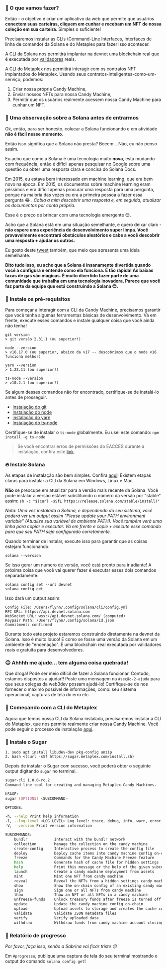 ### 🦾 O que vamos fazer?

Então - o objetivo é criar um aplicativo da web que permite que usuários **conectem suas carteiras, cliquem em cunhar e recebam um NFT de nossa coleção em sua carteira**. Simples o suficiente!

Precisaremos instalar as CLIs (Command-Line Interfaces, Interfaces de linha de comando) da Solana e do Metaplex para fazer isso acontecer.

A CLI da Solana nos permitirá implantar na devnet uma blockchain real que é executada por [validadores](https://solana.com/validators) reais.

A CLI do Metaplex nos permitirá interagir com os contratos NFT implantados do Metaplex. Usando seus contratos-inteligentes-como-um-serviço, podemos:
        
 1. Criar nossa própria Candy Machine, 
 2. Enviar nossos NFTs para nossa Candy Machine,
 3. Permitir que os usuários realmente acessem nossa Candy Machine para cunhar um NFT.

### 📝 Uma observação sobre a Solana antes de entrarmos

Ok, então, para ser honesto, colocar a Solana funcionando e em atividade **não é fácil nesse momento**.

Então isso significa que a Solana não presta? Beeem... Não, eu não penso assim.

Eu acho que como a Solana é uma tecnologia muito **nova**, está mudando com frequência, então é difícil apenas pesquisar no Google sobre uma questão ou obter uma resposta clara e concisa do Solana Docs.

Em 2015, eu estava bem interessado em machine learning, que era bem novo na época. Em 2015, os documentos sobre machine learning eram péssimos e era difícil apenas procurar uma resposta para uma pergunta, porque na maioria das vezes eu era a primeira pessoa a fazer essa pergunta 😂 . _Cabia a mim descobrir uma resposta e, em seguida, atualizar os documentos por conta própria._

Esse é o preço de brincar com uma tecnologia emergente 😊.

Acho que a Solana está em uma situação semelhante, e quero deixar claro - **não espere uma experiência de desenvolvimento super limpa. Você provavelmente encontrará obstáculos aleatórios e cabe a você descobrir uma resposta + ajudar os outros.**

Eu gosto deste [tweet](https://twitter.com/armaniferrante/status/1434554725093949452) também, que meio que apresenta uma ideia semelhante.

**Dito tudo isso, eu acho que a Solana é insanamente divertida quando você a configura e entende como ela funciona. É tão rápida! As baixas taxas de gas são mágicas. É muito divertido fazer parte de uma comunidade que trabalha em uma tecnologia inovadora. Parece que você faz parte da equipe que está construindo a Solana 😊.**

### 🤖 Instale os pré-requisitos

Para começar a interagir com a CLI da Candy Machine, precisamos garantir que você tenha algumas ferramentas básicas de desenvolvimento. Vá em frente, execute esses comandos e instale qualquer coisa que você ainda não tenha!

```plaintext
git version
> git versão 2.31.1 (ou superior!)

node --version
> v16.17.0 (ou superior, abaixo da v17 -- descobrimos que o node v16 funciona melhor)

yarn --version
> 1.22.11 (ou superior!)

ts-node --version
> v10.2.1 (ou superior!)
```

Se algum desses comandos não for encontrado, certifique-se de instalá-lo antes de prosseguir.

* [Instalação do git](https://git-scm.com/book/en/v2/Getting-Started-Installing-Git)
* [Instalação do node](https://nodejs.org/en/download/)
* [instalação do yarn](https://classic.yarnpkg.com/lang/en/docs/install)
* [Instalação do ts-node](https://www.npmjs.com/package/ts-node#installation)

Certifique-se de instalar o `ts-node` globalmente. Eu usei este comando: `npm install -g ts-node`

> Se você encontrar erros de permissões do EACCES durante a instalação, confira este [link](https://docs.npmjs.com/resolving-eacces-permissions-errors-when-installing-packages-globally).

### 🔥 Instale Solana

As etapas de instalação são bem simples. Confira [aqui](https://docs.solana.com/cli/install-solana-cli-tools#use-solanas-install-tool)! Existem etapas claras para instalar a CLI da Solana em Windows, Linux e Mac.

**Não** se preocupe em atualizar para a versão mais recente da Solana. Você pode instalar a versão estável substituindo o número da versão por "stable" assim: `sh -c "$(curl -sSfL https://release.solana.com/stable/install)"`

*Nota: Uma vez instalada a Solana, e dependendo do seu sistema, você poderá ver um output assim "Please update your PATH environment variable” (Atualize sua variável de ambiente PATH). Você também verá uma linha para copiar e executar. Vá em frente e copie + execute esse comando para que seu PATH seja configurado corretamente.*

Quando terminar de instalar, execute isso para garantir que as coisas estejam funcionando:

```plaintext
solana --version
```

Se isso gerar um número de versão, você está pronto para ir adiante! A próxima coisa que você vai querer fazer é executar esses dois comandos separadamente:

```plaintext
solana config set --url devnet
solana config get
```

Isso dará um output assim:

```plaintext
Config File: /Users/flynn/.config/solana/cli/config.yml
RPC URL: https://api.devnet.solana.com
WebSocket URL: wss://api.devnet.solana.com/ (computed)
Keypair Path: /Users/flynn/.config/solana/id.json
Commitment: confirmed
```

Durante todo este projeto estaremos construindo diretamente na devnet da Solana. Isso é muito louco! É como se fosse uma versão da Solana em um ambiente de "encenação". É uma blockchain real executada por validadores reais e gratuita para desenvolvedores.

### ☹️ Ahhhh me ajude… tem alguma coisa quebrada!

Que droga! Pode ser meio difícil de fazer a Solana funcionar. Contudo, estamos dispostos a ajudar!! Poste uma mensagem na `#seção-2-ajuda` para que seus colegas da web3dev possam ajudá-lo! Certifique-se de nos fornecer o máximo possível de informações, como: seu sistema operacional, capturas de tela do erro etc.

### 🤩 Começando com a CLI do Metaplex 

Agora que temos nossa CLI da Solana instalada, precisaremos instalar a CLI do Metaplex, que nos permite realmente criar nossa Candy Machine. Você pode seguir o processo de instalação [aqui](https://docs.metaplex.com/developer-tools/sugar/overview/installation).

### 🍬 Instale o Sugar

```plaintext
1. sudo apt install libudev-dev pkg-config unzip
2. bash <(curl -sSf https://sugar.metaplex.com/install.sh)
```

Depois de instalar o Sugar com sucesso, você poderá obter o seguinte output digitando `sugar` no terminal.

```bash
sugar-cli 1.0.0-rc.2
Command line tool for creating and managing Metaplex Candy Machines.

USAGE:
sugar [OPTIONS] <SUBCOMMAND>

OPTIONS:

-h, --help Print help information
-l, --log-level <LOG_LEVEL> Log level: trace, debug, info, warn, error, off
-V, --version Print version information

SUBCOMMANDS:
    bundlr            Interact with the bundlr network
    collection        Manage the collection on the candy machine
    create-config     Interactive process to create the config file
    deploy            Deploy cache items into candy machine config on-chain
    freeze            Commands for the Candy Machine Freeze feature
    hash              Generate hash of cache file for hidden settings
    help              Print this message or the help of the given subcommand(s)
    launch            Create a candy machine deployment from assets
    mint              Mint one NFT from candy machine
    reveal            Reveal the NFTs from a hidden settings candy machine
    show              Show the on-chain config of an existing candy machine
    sign              Sign one or all NFTs from candy machine
    thaw              Thaw an NFT or all NFTs in a candy machine
    unfreeze-funds    Unlock treasury funds after freeze is turned off or expires
    update            Update the candy machine config on-chain
    upload            Upload assets to storage and creates the cache config
    validate          Validate JSON metadata files
    verify            Verify uploaded data
    withdraw          Withdraw funds from candy machine account closing it
```

### 🚨 Relatório de progresso

*Por favor, faça isso, senão a Sabrina vai ficar triste 😔*

Em `#progresso`, publique uma captura de tela do seu terminal mostrando o output do comando `solana config get`!
